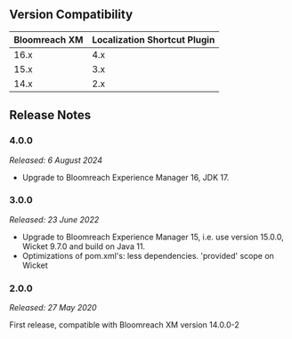 <!--
  Copyright 2017-2022 Bloomreach Inc. (http://www.bloomreach.com)

  Licensed under the Apache License, Version 2.0 (the "License");
  you may not use this file except in compliance with the License.
  You may obtain a copy of the License at

   https://www.apache.org/licenses/LICENSE-2.0

  Unless required by applicable law or agreed to in writing, software
  distributed under the License is distributed on an "AS IS" BASIS,
  WITHOUT WARRANTIES OR CONDITIONS OF ANY KIND, either express or implied.
  See the License for the specific language governing permissions and
  limitations under the License.
  -->

## Version Compatibility

| Bloomreach XM | Localization Shortcut Plugin |
|---------------|------------------------------|
| 16.x          | 4.x                          |
| 15.x          | 3.x                          |
| 14.x          | 2.x                          |


## Release Notes
### 4.0.0

_Released: 6 August 2024_

- Upgrade to Bloomreach Experience Manager 16, JDK 17.


### 3.0.0

_Released: 23 June 2022_

- Upgrade to Bloomreach Experience Manager 15, i.e. use version 15.0.0, Wicket 9.7.0 and build on Java 11.
- Optimizations of pom.xml's: less dependencies. 'provided' scope on Wicket


### 2.0.0

_Released: 27 May 2020_

First release, compatible with Bloomreach XM version 14.0.0-2
